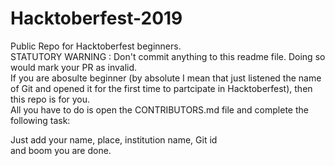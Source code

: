 # Hacktoberfest-2019
Public Repo for Hacktoberfest beginners. <br/>
STATUTORY WARNING : Don't commit anything to this readme file. Doing so would mark your PR as invalid.<br/>
If you are abosulte beginner (by absolute I mean that just listened the name of Git and opened it for the first time to partcipate in Hacktoberfest), then this repo is for you. <br/>
All you have to do is open the CONTRIBUTORS.md file and complete the following task:  

  Just add your name, place, institution name, Git id <br/>and boom you are done.
